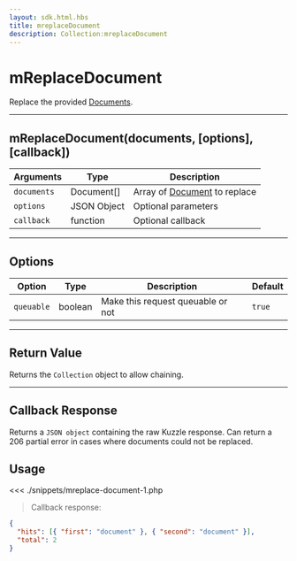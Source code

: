 ```yaml
---
layout: sdk.html.hbs
title: mreplaceDocument
description: Collection:mreplaceDocument
---
```


# mReplaceDocument

Replace the provided [Documents](/sdk/php/3/document/).

---

## mReplaceDocument(documents, [options], [callback])

| Arguments   | Type        | Description                                          |
| ----------- | ----------- | ---------------------------------------------------- |
| `documents` | Document[]  | Array of [Document](/sdk/php/3/document/) to replace |
| `options`   | JSON Object | Optional parameters                                  |
| `callback`  | function    | Optional callback                                    |

---

## Options

| Option     | Type    | Description                       | Default |
| ---------- | ------- | --------------------------------- | ------- |
| `queuable` | boolean | Make this request queuable or not | `true`  |

---

## Return Value

Returns the `Collection` object to allow chaining.

---

## Callback Response

Returns a `JSON object` containing the raw Kuzzle response.
Can return a 206 partial error in cases where documents could not be replaced.

## Usage

<<< ./snippets/mreplace-document-1.php

> Callback response:

```json
{
  "hits": [{ "first": "document" }, { "second": "document" }],
  "total": 2
}
```
